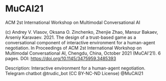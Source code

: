 # MuCAI21
ACM 2st International Workshop on Multimodal Conversational AI

(c) Andrey V. Vlasov, Oksana O. Zinchenko, Zhenjie Zhao, Mansur Bakaev, Arseniy Karavaev. 2021. The design of a trust-based game as a conversational component of interactive environment for a human-agent negotiation. In Proceedings of ACM 2st International Workshop on Multimodal Conversational AI, Chengdu, China, October 2021 (MuCAI’21). 6 pages. DOI: https://doi.org/10.1145/3475959.3485393

Description: Interactive environment for a human-agent negotiation. 
Telegram chatbot @trudic_bot (CC BY-NC-ND License) @MuCAI21 
